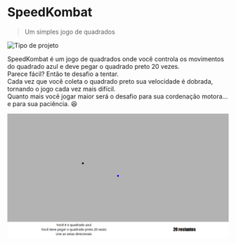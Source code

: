 # SpeedKombat

> Um simples jogo de quadrados

![Tipo de projeto](https://img.shields.io/badge/Tipo%20de%20Projeto-Acadêmico-blue)

SpeedKombat é um jogo de quadrados onde você controla os movimentos do quadrado azul e deve pegar o quadrado preto 20 vezes.  
Parece fácil? Então te desafio a tentar.  
Cada vez que você coleta o quadrado preto sua velocidade é dobrada, tornando o jogo cada vez mais difícil.  
Quanto mais você jogar maior será o desafio para sua cordenação motora... e para sua paciência. :laughing:     
  
![printscreen](https://github.com/EricMGS/SpeedKombat/blob/master/image.png)  

